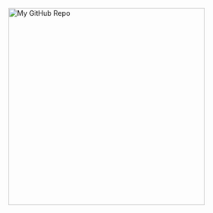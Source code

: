 <a href="https://github.com/MitkoVtori/PyScript-Calculator"> <img width="400px" alt="My GitHub Repo" src="https://github-readme-stats.vercel.app/api/pin/?username=MitkoVtori&theme=radical&repo=PyScript-Calculator" /> </a>

